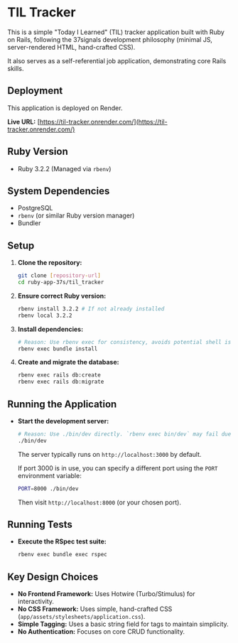 # TIL Tracker

This is a simple "Today I Learned" (TIL) tracker application built with Ruby on Rails, following the 37signals development philosophy (minimal JS, server-rendered HTML, hand-crafted CSS).

It also serves as a self-referential job application, demonstrating core Rails skills.

## Deployment

This application is deployed on Render.

**Live URL:** [https://til-tracker.onrender.com/](https://til-tracker.onrender.com/)

## Ruby Version

- Ruby 3.2.2 (Managed via `rbenv`)

## System Dependencies

- PostgreSQL
- `rbenv` (or similar Ruby version manager)
- Bundler

## Setup

1.  **Clone the repository:**
    ```bash
    git clone [repository-url]
    cd ruby-app-37s/til_tracker
    ```
2.  **Ensure correct Ruby version:**
    ```bash
    rbenv install 3.2.2 # If not already installed
    rbenv local 3.2.2
    ```
3.  **Install dependencies:**
    ```bash
    # Reason: Use rbenv exec for consistency, avoids potential shell issues with gem installation
    rbenv exec bundle install
    ```
4.  **Create and migrate the database:**
    ```bash
    rbenv exec rails db:create
    rbenv exec rails db:migrate
    ```

## Running the Application

- **Start the development server:**
  ```bash
  # Reason: Use ./bin/dev directly. `rbenv exec bin/dev` may fail due to shell/rbenv path issues.
  ./bin/dev
  ```
  The server typically runs on `http://localhost:3000` by default.

  If port 3000 is in use, you can specify a different port using the `PORT` environment variable:
  ```bash
  PORT=8000 ./bin/dev
  ```
  Then visit `http://localhost:8000` (or your chosen port).

## Running Tests

- **Execute the RSpec test suite:**
  ```bash
  rbenv exec bundle exec rspec
  ```

## Key Design Choices

- **No Frontend Framework:** Uses Hotwire (Turbo/Stimulus) for interactivity.
- **No CSS Framework:** Uses simple, hand-crafted CSS (`app/assets/stylesheets/application.css`).
- **Simple Tagging:** Uses a basic string field for tags to maintain simplicity.
- **No Authentication:** Focuses on core CRUD functionality.